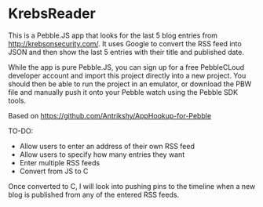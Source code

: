 # KrebsReader

This is a Pebble.JS app that looks for the last 5 blog entries from http://krebsonsecurity.com/.  It uses Google to convert the RSS feed into JSON and then show the last 5 entries with their title and published date.

While the app is pure Pebble.JS, you can sign up for a free PebbleCLoud developer account and import this project directly into a new project.  You should then be able to run the project in an emulator, or download the PBW file and manually push it onto your Pebble watch using the Pebble SDK tools.

Based on https://github.com/Antrikshy/AppHookup-for-Pebble

TO-DO:
 * Allow users to enter an address of their own RSS feed
 * Allow users to specify how many entries they want
 * Enter multiple RSS feeds
 * Convert from JS to C

Once converted to C, I will look into pushing pins to the timeline when a new blog is published from any of the entered RSS feeds.
